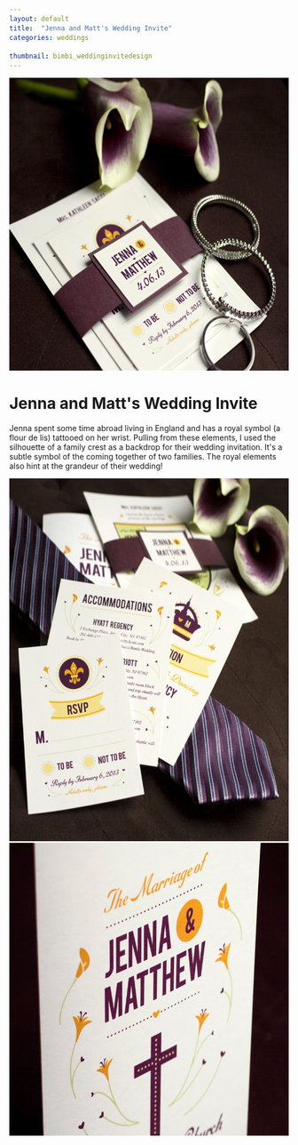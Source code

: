 ```yaml
---
layout: default
title:  "Jenna and Matt's Wedding Invite"
categories: weddings

thumbnail: bimbi_weddinginvitedesign
---
```


<img src="/images/bimbi_weddinginvitedesign_01.jpg" width="790" height="527">

# Jenna and Matt's Wedding Invite

Jenna spent some time abroad living in England and has a royal symbol (a flour de lis) tattooed on her wrist. Pulling from these elements, I used the silhouette of a family crest as a backdrop for their wedding invitation. It's a subtle symbol of the coming together of two families. The royal elements also hint at the grandeur of their wedding!

<img src="/images/bimbi_weddinginvitedesign_02.jpg" width="790" height="653">
<img src="/images/bimbi_weddinginvitedesign_03.jpg" width="790" height="527">

